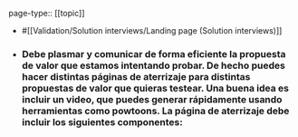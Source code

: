 page-type:: [[topic]]

- #[[Validation/Solution interviews/Landing page (Solution interviews)]]

- ### Debe plasmar y comunicar de forma eficiente la propuesta de valor que estamos intentando probar. De hecho puedes hacer distintas páginas de aterrizaje para distintas propuestas de valor que quieras testear. Una buena idea es incluir un video, que puedes generar rápidamente usando herramientas como powtoons. La página de aterrizaje debe incluir los siguientes componentes:




